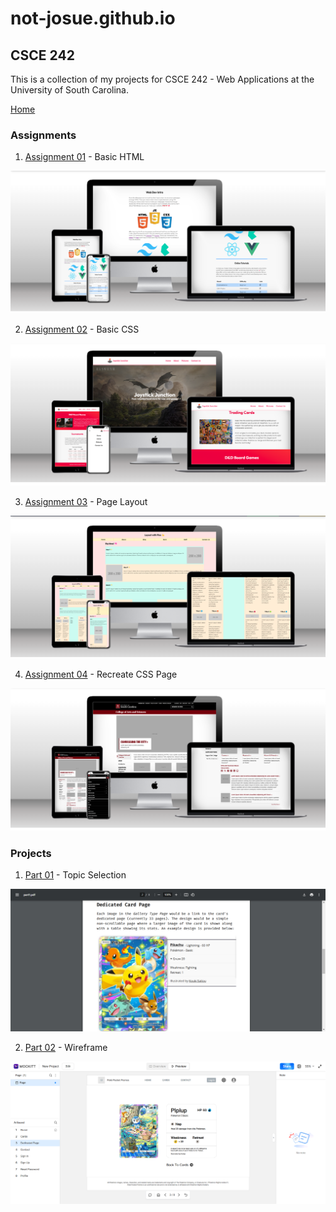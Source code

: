 # not-josue.github.io

## CSCE 242

This is a collection of my projects for CSCE 242 - Web Applications at the University of South Carolina.

[Home](https://not-josue.github.io/csce242/)

### Assignments

1. [Assignment 01](https://not-josue.github.io/csce242/assignments/assignment01/index.html) - Basic HTML

![A webpage concerning an introduction to web development shown on different viewports](./assets/images/csce240/assignments/assignment01.png)

2. [Assignment 02](https://not-josue.github.io/csce242/assignments/assignment02/index.html) - Basic CSS

![A webpage about a store that sells games and toys shown on different viewports](./assets/images/csce240/assignments/assignment02.png)

3. [Assignment 03](https://not-josue.github.io/csce242/assignments/assignment03/index.html) - Page Layout

![A webpage using flexbox to create different layouts for sections shown on different viewports](./assets/images/csce240/assignments/assignment03.png)

4. [Assignment 04](https://not-josue.github.io/csce242/assignments/assignment04/index.html) - Recreate CSS Page

![A webpage clone from the website of University of South Carolina shown on different viewports](./assets/images/csce240/assignments/assignment04.png)

### Projects

1. [Part 01](https://not-josue.github.io/csce242/projects/part1/part1.pdf) - Topic Selection

![A pdf with the details of a website project proposal including the name of the website and its features.](./assets//images/csce240/projects/project_part1v2.png)

2. [Part 02](https://not-josue.github.io/csce242/projects/part2/index.html) - Wireframe

![A wireframe showing the basic layout and user flow of a website.](./assets/images/csce240/projects/project_part2.png)